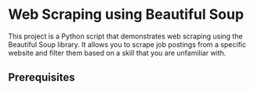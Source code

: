 # Web Scraping using Beautiful Soup

This project is a Python script that demonstrates web scraping using the Beautiful Soup library. It allows you to scrape job postings from a specific website and filter them based on a skill that you are unfamiliar with.

## Prerequisites

